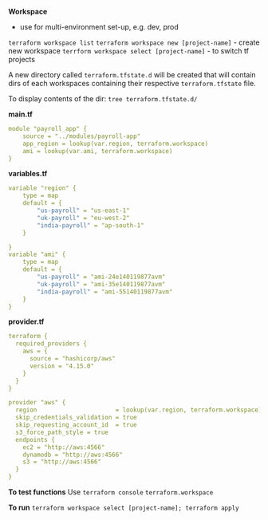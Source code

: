 **Workspace**
- use for multi-environment set-up, e.g. dev, prod
  
`terraform workspace list` 
`terraform workspace new [project-name]` - create new workspace
`terrform workspace select [project-name]`  - to switch tf projects

A new directory called `terraform.tfstate.d` will be created that will contain dirs of each workspaces containing their respective `terraform.tfstate` file.

To display contents of the dir:
`tree terraform.tfstate.d/`

**main.tf**
```yml
module "payroll_app" {
    source = "../modules/payroll-app"
    app_region = lookup(var.region, terraform.workspace)
    ami = lookup(var.ami, terraform.workspace)
}
```

**variables.tf**
```yml
variable "region" {
    type = map
    default = {
        "us-payroll" = "us-east-1"
        "uk-payroll" = "eu-west-2"
        "india-payroll" = "ap-south-1"
    }

}
variable "ami" {
    type = map
    default = {
        "us-payroll" = "ami-24e140119877avm"
        "uk-payroll" = "ami-35e140119877avm"
        "india-payroll" = "ami-55140119877avm"
    }
}
```

**provider.tf**
```yml
terraform {
  required_providers {
    aws = {
      source = "hashicorp/aws"
      version = "4.15.0"
    }
  }
}

provider "aws" {
  region                      = lookup(var.region, terraform.workspace)
  skip_credentials_validation = true
  skip_requesting_account_id  = true
  s3_force_path_style = true
  endpoints {
    ec2 = "http://aws:4566"
    dynamodb = "http://aws:4566"
    s3 = "http://aws:4566"
  }
}
```

**To test functions**
Use `terraform console`
`terraform.workspace`

**To run**
`terraform workspace select [project-name]; terraform apply`